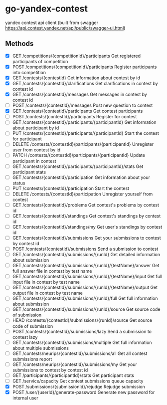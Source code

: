 # go-yandex-contest
yandex contest api client (built from swagger https://api.contest.yandex.net/api/public/swagger-ui.html)



## Methods
- [x] GET /competitions/{competitionId}/participants Get registered participants of competition
- [x] POST /competitions/{competitionId}/participants Register participants into competition
- [x] GET /contests/{contestId} Get information about contest by id
- [x] GET /contests/{contestId}/clarifications Get clarifications in contest by contest id
- [x] GET /contests/{contestId}/messages Get messages in contest by contest id
- [ ] POST /contests/{contestId}/messages Post new question to contest
- [x] GET /contests/{contestId}/participants Get contest participants
- [ ] POST /contests/{contestId}/participants Register for contest
- [ ] GET /contests/{contestId}/participants/{participantId} Get information about participant by id
- [ ] PUT /contests/{contestId}/participants/{participantId} Start the contest for participant
- [ ] DELETE /contests/{contestId}/participants/{participantId} Unregister user from contest by id
- [ ] PATCH /contests/{contestId}/participants/{participantId} Update participant in contest
- [ ] GET /contests/{contestId}/participants/{participantId}/stats Get participant stats
- [ ] GET /contests/{contestId}/participation Get information about your status
- [ ] PUT /contests/{contestId}/participation Start the contest
- [ ] DELETE /contests/{contestId}/participation Unregister yourself from contest
- [ ] GET /contests/{contestId}/problems Get contest's problems by contest id
- [ ] GET /contests/{contestId}/standings Get contest's standings by contest id
- [ ] GET /contests/{contestId}/standings/my Get user's standings by contest id
- [ ] GET /contests/{contestId}/submissions Get your submissions to contest by contest id
- [ ] POST /contests/{contestId}/submissions Send a submission to contest
- [ ] GET /contests/{contestId}/submissions/{runId} Get detailed information about submission
- [ ] GET /contests/{contestId}/submissions/{runId}/{testName}/answer Get full answer file in contest by test name
- [ ] GET /contests/{contestId}/submissions/{runId}/{testName}/input Get full input file in contest by test name
- [ ] GET /contests/{contestId}/submissions/{runId}/{testName}/output Get output file in contest by test name
- [ ] GET /contests/{contestId}/submissions/{runId}/full Get full information about submission
- [ ] GET /contests/{contestId}/submissions/{runId}/source Get source code of submission
- [ ] HEAD /contests/{contestId}/submissions/{runId}/source Get source code of submission
- [ ] POST /contests/{contestId}/submissions/lazy Send a submission to contest lazy
- [ ] GET /contests/{contestId}/submissions/multiple Get full information about multiple submissions
- [ ] GET /contests/neurips/{contestId}/submissions/all Get all contest submissions report
- [ ] GET /contests/neurips/{contestId}/submissions/my Get your submissions to contest by contest id
- [ ] GET /participants/{participantId}/stats Get participant stats
- [ ] GET /service/capacity Get contest submissions queue capacity
- [x] POST /submissions/{submissionId}/rejudge Rejudge submission
- [x] POST /user/{userId}/generate-password Generate new password for internal user
